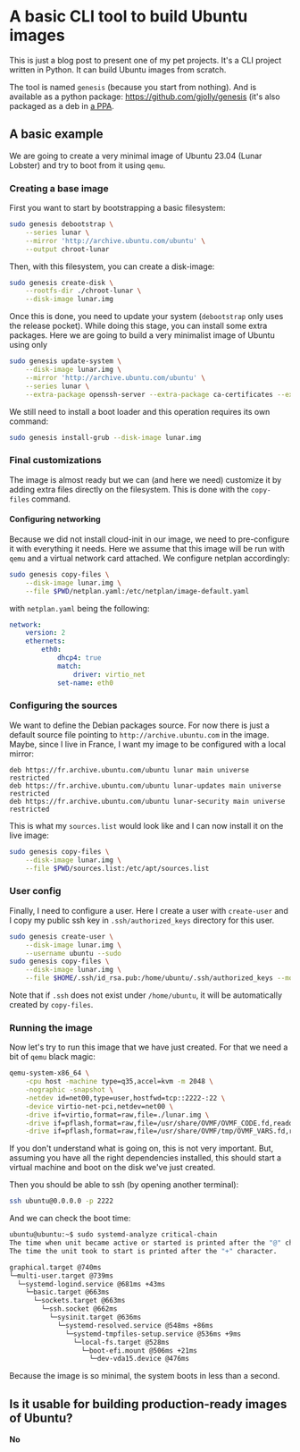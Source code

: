 # A basic CLI tool to build Ubuntu images

This is just a blog post to present one of my pet projects. It's a CLI project written in Python. It can build Ubuntu images from scratch.

The tool is named `genesis` (because you start from nothing). And is available as a python package: https://github.com/gjolly/genesis (it's also packaged as a deb in [a PPA](https://launchpad.net/~gjolly/+archive/ubuntu/genesis).

## A basic example

We are going to create a very minimal image of Ubuntu 23.04 (Lunar Lobster) and try to boot from it using `qemu`.

### Creating a base image

First you want to start by bootstrapping a basic filesystem:

```bash
sudo genesis debootstrap \
    --series lunar \
    --mirror 'http://archive.ubuntu.com/ubuntu' \
    --output chroot-lunar
```

Then, with this filesystem, you can create a disk-image:

```bash
sudo genesis create-disk \
    --rootfs-dir ./chroot-lunar \
    --disk-image lunar.img
```

Once this is done, you need to update your system (`debootstrap` only uses the release pocket). While doing this stage, you can install some extra packages. Here we are going to build a very minimalist image of Ubuntu using only

```bash
sudo genesis update-system \
    --disk-image lunar.img \
    --mirror 'http://archive.ubuntu.com/ubuntu' \
    --series lunar \
    --extra-package openssh-server --extra-package ca-certificates --extra-package linux-kvm
```

We still need to install a boot loader and this operation requires its own command:

```bash
sudo genesis install-grub --disk-image lunar.img
```

### Final customizations

The image is almost ready but we can (and here we need) customize it by adding extra files directly on the filesystem. This is done with the `copy-files` command.

#### Configuring networking

Because we did not install cloud-init in our image, we need to pre-configure it with everything it needs. Here we assume that this image will be run with `qemu` and a virtual network card attached. We configure netplan accordingly:

```bash
sudo genesis copy-files \
    --disk-image lunar.img \
    --file $PWD/netplan.yaml:/etc/netplan/image-default.yaml
```

with `netplan.yaml` being the following:

```yaml
network:
    version: 2
    ethernets:
        eth0:
            dhcp4: true
            match:
                driver: virtio_net
            set-name: eth0
```

### Configuring the sources

We want to define the Debian packages source. For now there is just a default source file pointing to `http://archive.ubuntu.com` in the image. Maybe, since I live in France, I want my image to be configured with a local mirror:

```
deb https://fr.archive.ubuntu.com/ubuntu lunar main universe restricted
deb https://fr.archive.ubuntu.com/ubuntu lunar-updates main universe restricted
deb https://fr.archive.ubuntu.com/ubuntu lunar-security main universe restricted
```

This is what my `sources.list` would look like and I can now install it on the live image:

```bash
sudo genesis copy-files \
    --disk-image lunar.img \
    --file $PWD/sources.list:/etc/apt/sources.list
```

### User config

Finally, I need to configure a user. Here I create a user with `create-user` and I copy my public ssh key in `.ssh/authorized_keys` directory for this user.

```bash
sudo genesis create-user \
    --disk-image lunar.img \
    --username ubuntu --sudo
sudo genesis copy-files \
    --disk-image lunar.img \
    --file $HOME/.ssh/id_rsa.pub:/home/ubuntu/.ssh/authorized_keys --mod 600 --owner ubuntu
```

Note that if `.ssh` does not exist under `/home/ubuntu`, it will be automatically created by `copy-files`.

### Running the image

Now let's try to run this image that we have just created. For that we need a bit of `qemu` black magic:

```bash
qemu-system-x86_64 \
    -cpu host -machine type=q35,accel=kvm -m 2048 \
    -nographic -snapshot \
    -netdev id=net00,type=user,hostfwd=tcp::2222-:22 \
    -device virtio-net-pci,netdev=net00 \
    -drive if=virtio,format=raw,file=./lunar.img \
    -drive if=pflash,format=raw,file=/usr/share/OVMF/OVMF_CODE.fd,readonly=on \
    -drive if=pflash,format=raw,file=/usr/share/OVMF/tmp/OVMF_VARS.fd,readonly=on
```

If you don't understand what is going on, this is not very important. But, assuming you have all the right dependencies installed, this should start a virtual machine and boot on the disk we've just created.

Then you should be able to ssh (by opening another terminal):

```bash
ssh ubuntu@0.0.0.0 -p 2222
```

And we can check the boot time:

```bash
ubuntu@ubuntu:~$ sudo systemd-analyze critical-chain
The time when unit became active or started is printed after the "@" character.
The time the unit took to start is printed after the "+" character.

graphical.target @740ms
└─multi-user.target @739ms
  └─systemd-logind.service @681ms +43ms
    └─basic.target @663ms
      └─sockets.target @663ms
        └─ssh.socket @662ms
          └─sysinit.target @636ms
            └─systemd-resolved.service @548ms +86ms
              └─systemd-tmpfiles-setup.service @536ms +9ms
                └─local-fs.target @528ms
                  └─boot-efi.mount @506ms +21ms
                    └─dev-vda15.device @476ms
```

Because the image is so minimal, the system boots in less than a second.

## Is it usable for building production-ready images of Ubuntu?

**No**
